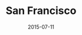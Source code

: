 ---
title: San Francisco
date: 2015-07-11
images: [both-front.png, both-below.png]
props: [rbb, sb, black-boots, rainbow-tshirt, bondage-gear, sparkly-pink-pants, tiara, studded-black-choker, aviators, pearl-necklace, atv, earrings, freddie-mustache]
---